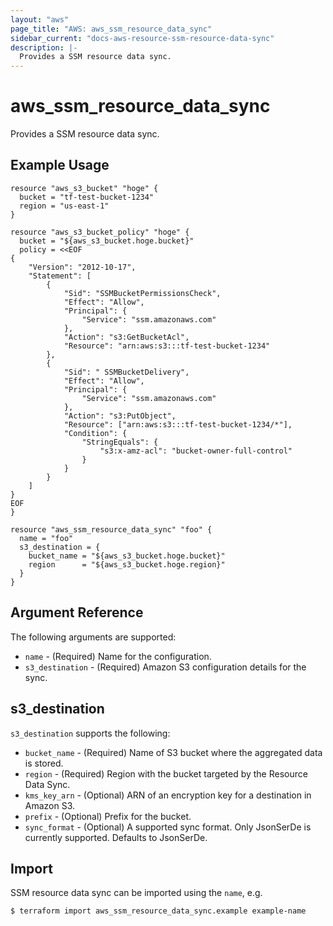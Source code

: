 ```yaml
---
layout: "aws"
page_title: "AWS: aws_ssm_resource_data_sync"
sidebar_current: "docs-aws-resource-ssm-resource-data-sync"
description: |-
  Provides a SSM resource data sync.
---
```


# aws_ssm_resource_data_sync

Provides a SSM resource data sync.

## Example Usage

```hcl
resource "aws_s3_bucket" "hoge" {
  bucket = "tf-test-bucket-1234"
  region = "us-east-1"
}

resource "aws_s3_bucket_policy" "hoge" {
  bucket = "${aws_s3_bucket.hoge.bucket}"
  policy = <<EOF
{
    "Version": "2012-10-17",
    "Statement": [
        {
            "Sid": "SSMBucketPermissionsCheck",
            "Effect": "Allow",
            "Principal": {
                "Service": "ssm.amazonaws.com"
            },
            "Action": "s3:GetBucketAcl",
            "Resource": "arn:aws:s3:::tf-test-bucket-1234"
        },
        {
            "Sid": " SSMBucketDelivery",
            "Effect": "Allow",
            "Principal": {
                "Service": "ssm.amazonaws.com"
            },
            "Action": "s3:PutObject",
            "Resource": ["arn:aws:s3:::tf-test-bucket-1234/*"],
            "Condition": {
                "StringEquals": {
                    "s3:x-amz-acl": "bucket-owner-full-control"
                }
            }
        }
    ]
}
EOF
}

resource "aws_ssm_resource_data_sync" "foo" {
  name = "foo"
  s3_destination = {
    bucket_name = "${aws_s3_bucket.hoge.bucket}"
    region      = "${aws_s3_bucket.hoge.region}"
  }
}
```

## Argument Reference

The following arguments are supported:

* `name` - (Required) Name for the configuration.
* `s3_destination` - (Required) Amazon S3 configuration details for the sync.

## s3_destination

`s3_destination` supports the following:

* `bucket_name` - (Required) Name of S3 bucket where the aggregated data is stored.
* `region` - (Required) Region with the bucket targeted by the Resource Data Sync.
* `kms_key_arn` - (Optional) ARN of an encryption key for a destination in Amazon S3.
* `prefix` - (Optional) Prefix for the bucket.
* `sync_format` - (Optional) A supported sync format. Only JsonSerDe is currently supported. Defaults to JsonSerDe.

## Import

SSM resource data sync can be imported using the `name`, e.g.

```sh
$ terraform import aws_ssm_resource_data_sync.example example-name
```
